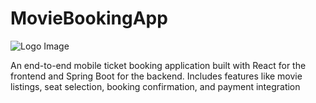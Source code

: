 # MovieBookingApp

![Logo Image](src/Logo/Frontend-homepage.PNG)

An end-to-end mobile ticket booking application built with React for the frontend and Spring Boot for the backend. Includes features like movie listings, seat selection, booking confirmation, and payment integration
